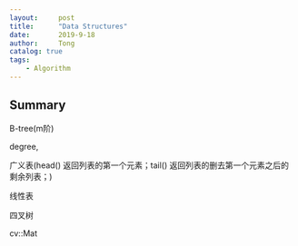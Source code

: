 ```yaml
---
layout:     post
title:      "Data Structures"
date:       2019-9-18
author:     Tong
catalog: true
tags:
    - Algorithm
---
```


## Summary

B-tree(m阶)

degree,

广义表(head() 返回列表的第一个元素；tail() 返回列表的删去第一个元素之后的剩余列表；)

线性表

四叉树

cv::Mat
